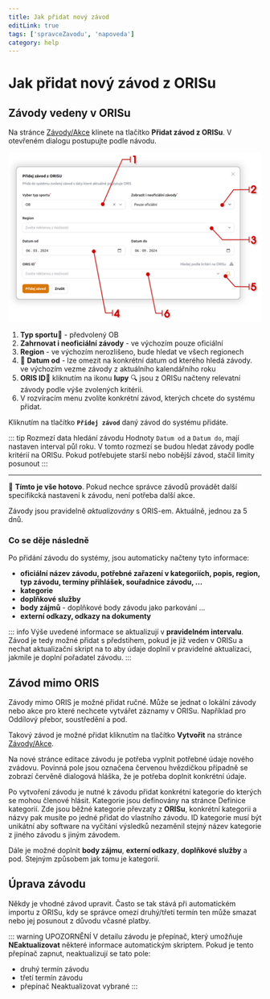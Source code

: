```yaml
---
title: Jak přidat nový závod
editLink: true
tags: ['spravceZavodu', 'napoveda']
category: help
---
```


# Jak přidat nový závod z ORISu <Badge type="warning" text="SPRÁVCE ZÁVODU" />

## Závody vedeny v ORISu

Na stránce [Závody/Akce](stranka-zavody-akce) klinete na tlačítko **Přidat závod z ORISu**. V otevřeném dialogu postupujte podle návodu.

![Nový závod](new-race.webp)

1. **Typ sportu**:small_orange_diamond: - předvolený OB
2. **Zahrnovat i neoficiální závody** - ve výchozím pouze oficiální
3. **Region** - ve výchozím nerozlišeno, bude hledat ve všech regionech
4. :calendar: **Datum od** - lze omezit na konkrétní datum od kterého hledá závody. ve výchozím vezme závody z aktuálního kalendářního roku
5. **ORIS ID**:small_orange_diamond: kliknutím na ikonu **lupy** :mag: jsou z ORISu načteny relevatní závody podle výše zvolených kritérii.
6. V rozvíracím menu zvolíte konkrétní závod, kterých chcete do systému přidat.

Kliknutím na tlačítko **`Přidej závod`** daný závod do systému přidáte.

::: tip Rozmezí data hledání závodu
Hodnoty `Datum od` a `Datum do`, mají nastaven interval půl roku. V tomto rozmezí se budou hledat závody podle kritérií na ORISu.
Pokud potřebujete starší nebo nobější závod, stačil limity posunout
:::

-------

:tada: **Tímto je vše hotovo**. Pokud nechce správce závodů provádět další specifikcká nastavení k závodu, není potřeba další akce.

Závody jsou pravidelně _aktualizovány_ s ORIS-em. Aktuálně, jednou za 5 dnů.

### Co se děje následně

Po přidání závodu do systémy, jsou automaticky načteny tyto informace:

- **oficiální název závodu, potřebné zařazení v kategoriích, popis, region, typ závodu, termíny přihlášek, souřadnice závodu, ...**
- **kategorie**
- **doplňkové služby**
- **body zájmů** - doplňkové body závodu jako parkování ...
- **externí odkazy, odkazy na dokumenty**

::: info
Výše uvedené informace se aktualizují v **pravidelném intervalu**. Závod je tedy možné přidat s předstihem, pokud je již veden v ORISu
a nechat aktualizační skript na to aby údaje doplnil v pravidelné aktualizaci, jakmile je doplní pořadatel závodu.
:::

## Závod mimo ORIS

Závody mimo ORIS je možné přidat ručné. Může se jednat o lokální závody nebo akce pro které nechcete vytvářet záznamy v ORISu.
Například pro Oddílový přebor, soustředění a pod. 

Takový závod je možné přidat kliknutím na tlačítko **Vytvořit** na stránce [Závody/Akce](stranka-zavody-akce).

Na nové stránce editace závodu je potřeba vyplnit potřebné údaje nového zvádovu. Povinná pole jsou označena červenou hvězdičkou
případně se zobrazí červěně dialogová hláška, že je potřeba doplnit konkrétní údaje.

Po vytvoření závodu je nutné k závodu přidat konkrétní kategorie do kterých se mohou členové hlásit. Kategorie jsou definovány na
stránce Definice kategorií. Zde jsou běžné kategorie převzaty z **ORISu**, konkrétní kategorii a názvy pak musíte po jedné přidat do 
vlastního závodu. ID kategorie musí být unikátní aby software na vyčítání výsledků nezaměnil stejný název kategorie z jiného závodu
s jiným závodem.

Dále je možné doplnit **body zájmu**, **externí odkazy**, **doplňkové služby** a pod. Stejným způsobem jak tomu je kategorií.

## Úprava závodu

Někdy je vhodné závod upravit. Často se tak stává při automatickém importu z ORISu, kdy se správce omezí druhý/třetí termín
ten může smazat nebo jej posunout z důvodu včasné platby.

::: warning UPOZORNĚNÍ
V detailu závodu je přepínač, který umožňuje **NEaktualizovat** některé informace automatickým skriptem. Pokud je tento přepínač
zapnut, neaktualizují se tato pole:

- druhý termín závodu
- třetí termín závodu
- přepínač Neaktualizovat vybrané
:::
